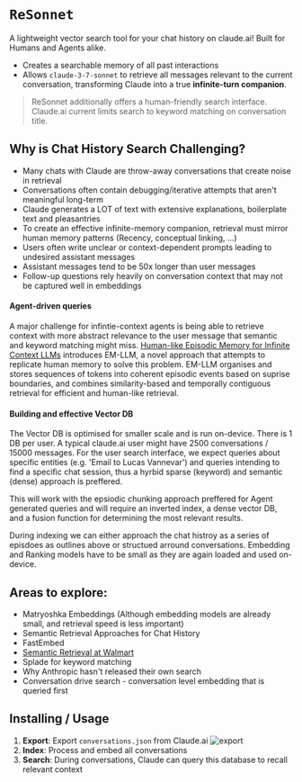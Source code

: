 # `ReSonnet`

A lightweight vector search tool for your chat history on claude.ai! Built for Humans and Agents alike.
- Creates a searchable memory of all past interactions
- Allows `claude-3-7-sonnet` to retrieve all messages relevant to the current conversation, transforming Claude into a true **infinite-turn companion**.

> ReSonnet additionally offers a human-friendly search interface. \
> Claude.ai current limits search to keyword matching on conversation title.


## Why is Chat History Search Challenging?

- Many chats with Claude are throw-away conversations that create noise in retrieval
- Conversations often contain debugging/iterative attempts that aren't meaningful long-term
- Claude generates a LOT of text with extensive explanations, boilerplate text and pleasantries
- To create an effective infinite-memory companion, retrieval must mirror human memory patterns (Recency, conceptual linking, ...)
- Users often write unclear or context-dependent prompts leading to undesired assistant messages
- Assistant messages tend to be 50x longer than user messages
- Follow-up questions rely heavily on conversation context that may not be captured well in embeddings

#### Agent-driven queries

A major challenge for infintie-context agents is being able to retrieve context with more abstract relevance to the user message that semantic and keyword matching might miss. [Human-like Episodic Memory for Infinite Context LLMs](https://arxiv.org/abs/2407.09450) introduces EM-LLM, a novel approach that attempts to replicate human memory to solve this problem. EM-LLM organises and stores sequences of tokens into coherent episodic events based on suprise boundaries, and combines similarity-based and temporally contiguous retrieval for efficient and human-like retrieval.

#### Building and effective Vector DB

The Vector DB is optimised for smaller scale and is run on-device. There is 1 DB per user. A typical claude.ai user might have 2500 conversations / 15000 messages.
For the user search interface, we expect queries about specific entities (e.g. 'Email to Lucas Vannevar') and queries intending to find a specific chat session, thus a hyrbid sparse (keyword) and semantic (dense) approach is preffered. 

This will work with the epsiodic chunking approach preffered for Agent generated queries and will require an inverted index, a dense vector DB, and a fusion function for determining the most relevant results. 

During indexing we can either approach the chat histroy as a series of episdoes as outlines above or structued arround conversations. 
Embedding and Ranking models have to be small as they are again loaded and used on-device.

## Areas to explore:
- Matryoshka Embeddings (Although embedding models are already small, and retrieval speed is less important)
- Semantic Retrieval Approaches for Chat History
- FastEmbed
- [Semantic Retrieval at Walmart](https://arxiv.org/abs/2412.04637)
- Splade for keyword matching
- Why Anthropic hasn't released their own search
- Conversation drive search - conversation level embedding that is queried first 


## Installing / Usage

1. **Export**: Export `conversations.json` from Claude.ai
    ![export](https://github.com/user-attachments/assets/e0ccd6d1-b3ff-4f3e-95db-a0f6be3b11ae)
2. **Index**: Process and embed all conversations
3. **Search**: During conversations, Claude can query this database to recall relevant context
